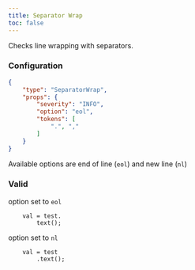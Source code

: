 ```yaml
---
title: Separator Wrap
toc: false
---
```


Checks line wrapping with separators.

### Configuration

```json
{
    "type": "SeparatorWrap",
    "props": {
        "severity": "INFO",
        "option": "eol",
        "tokens": [
            ".", ","
        ]
    }
}
```

Available options are end of line (`eol`) and new line (`nl`)

### Valid

option set to `eol`

```
    val = test.
        text();
```

option set to `nl`

```
    val = test
        .text();
```